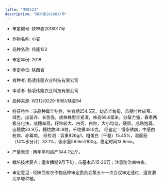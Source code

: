 ```yaml
---
title: "伟隆123"
description: "陕审麦2018017号"
---
```

* 审定编号:  陕审麦2018017号

*  作物名称:  小麦

*  品种名称:  伟隆123

*  审定年份:  2018

*  审定单位:  陕西省

* 育种者:  杨凌伟隆农业科技有限公司

*  申请者:  杨凌伟隆农业科技有限公司

*  品种来源:  W212/9229-888//陕麦94

*  特征特性 : 
该品种属半冬性，生育期254.5天。幼苗半匍匐，苗期叶片较窄、绿色，出苗齐、长势强，成株株型半紧凑，株高68.6厘米。分蘖力强，春季两极分化快，成穗率高，籽粒较大、白壳、白粒，大小均匀，硬质，成熟饱满。亩穗数33.9万，穗粒数30.8粒，千粒重48.0克。
经鉴定：慢条锈病，中感白粉病、赤霉病。 
经检测：容重826g/l，粗蛋白（干基）15.45%，湿面筋（14%水分计）32.1%，吸水量59.9ml/100g，稳定时间13.8min。
 
*  产量表现 : 
两年平均亩产344.7公斤。

*  栽培技术要点 : 
适宜播期9月下旬；亩基本苗15-20万；注意防治病虫害。

*  审定意见 : 
经陕西省农作物品种审定委员会第五十一次会议审定通过，适宜渭北旱塬种植。
